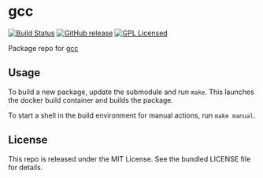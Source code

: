 gcc
==========

[![Build Status](https://img.shields.io/circleci/project/amylum/gcc/master.svg)](https://circleci.com/gh/amylum/gcc)
[![GitHub release](https://img.shields.io/github/release/amylum/gcc.svg)](https://github.com/amylum/gcc/releases)
[![GPL Licensed](http://img.shields.io/badge/license-GPL-green.svg)](https://tldrlegal.com/license/gnu-general-public-license-v3-(gpl-3))

Package repo for [gcc](https://gcc.gnu.org/)

## Usage

To build a new package, update the submodule and run `make`. This launches the docker build container and builds the package.

To start a shell in the build environment for manual actions, run `make manual`.

## License

This repo is released under the MIT License. See the bundled LICENSE file for details.

